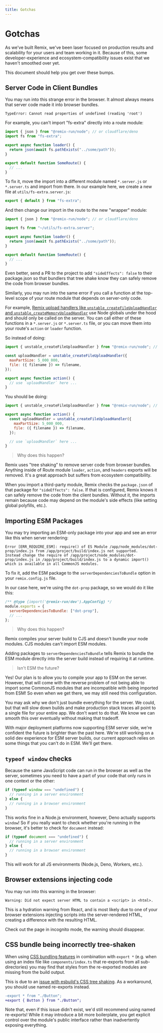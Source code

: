 ```yaml
---
title: Gotchas
---
```


# Gotchas

As we've built Remix, we've been laser focused on production results and scalability for your users and team working in it. Because of this, some developer-experience and ecosystem-compatibility issues exist that we haven't smoothed over yet.

This document should help you get over these bumps.

## Server Code in Client Bundles

You may run into this strange error in the browser. It almost always means that server code made it into browser bundles.

```
TypeError: Cannot read properties of undefined (reading 'root')
```

For example, you can't import "fs-extra" directly into a route module:

```jsx bad filename=app/routes/index.jsx lines=[2] nocopy
import { json } from "@remix-run/node"; // or cloudflare/deno
import fs from "fs-extra";

export async function loader() {
  return json(await fs.pathExists("../some/path"));
}

export default function SomeRoute() {
  // ...
}
```

To fix it, move the import into a different module named `*.server.js` or `*.server.ts` and import from there. In our example here, we create a new file at `utils/fs-extra.server.js`:

```js filename=app/utils/fs-extra.server.js
export { default } from "fs-extra";
```

And then change our import in the route to the new "wrapper" module:

```jsx filename=app/routes/index.jsx lines=[3]
import { json } from "@remix-run/node"; // or cloudflare/deno

import fs from "~/utils/fs-extra.server";

export async function loader() {
  return json(await fs.pathExists("../some/path"));
}

export default function SomeRoute() {
  // ...
}
```

Even better, send a PR to the project to add `"sideEffects": false` to their package.json so that bundlers that tree shake know they can safely remove the code from browser bundles.

Similarly, you may run into the same error if you call a function at the top-level scope of your route module that depends on server-only code.

For example, [Remix upload handlers like `unstable_createFileUploadHandler` and `unstable_createMemoryUploadHandler`][remix-upload-handlers-like-unstable-create-file-upload-handler-and-unstable-create-memory-upload-handler] use Node globals under the hood and should only be called on the server. You can call either of these functions in a `*.server.js` or `*.server.ts` file, or you can move them into your route's `action` or `loader` function.

So instead of doing:

```jsx bad filename=app/routes/some-route.jsx lines=[3-6]
import { unstable_createFileUploadHandler } from "@remix-run/node"; // or cloudflare/deno

const uploadHandler = unstable_createFileUploadHandler({
  maxPartSize: 5_000_000,
  file: ({ filename }) => filename,
});

export async function action() {
  // use `uploadHandler` here ...
}
```

You should be doing:

```jsx filename=app/routes/some-route.jsx good lines=[4-7]
import { unstable_createFileUploadHandler } from "@remix-run/node"; // or cloudflare/deno

export async function action() {
  const uploadHandler = unstable_createFileUploadHandler({
    maxPartSize: 5_000_000,
    file: ({ filename }) => filename,
  });

  // use `uploadHandler` here ...
}
```

> Why does this happen?

Remix uses "tree shaking" to remove server code from browser bundles. Anything inside of Route module `loader`, `action`, and `headers` exports will be removed. It's a great approach but suffers from ecosystem compatibility.

When you import a third-party module, Remix checks the `package.json` of that package for `"sideEffects": false`. If that is configured, Remix knows it can safely remove the code from the client bundles. Without it, the imports remain because code may depend on the module's side effects (like setting global polyfills, etc.).

## Importing ESM Packages

You may try importing an ESM-only package into your app and see an error like this when server rendering:

```
Error [ERR_REQUIRE_ESM]: require() of ES Module /app/node_modules/dot-prop/index.js from /app/project/build/index.js not supported.
Instead change the require of /app/project/node_modules/dot-prop/index.js in /app/project/build/index.js to a dynamic import() which is available in all CommonJS modules.
```

To fix it, add the ESM package to the `serverDependenciesToBundle` option in your `remix.config.js` file.

In our case here, we're using the `dot-prop` package, so we would do it like this:

```js filename=remix.config.js
/** @type {import('@remix-run/dev').AppConfig} */
module.exports = {
  serverDependenciesToBundle: ["dot-prop"],
  // ...
};
```

> Why does this happen?

Remix compiles your server build to CJS and doesn't bundle your node modules. CJS modules can't import ESM modules.

Adding packages to `serverDependenciesToBundle` tells Remix to bundle the ESM module directly into the server build instead of requiring it at runtime.

> Isn't ESM the future?

Yes! Our plan is to allow you to compile your app to ESM on the server. However, that will come with the reverse problem of not being able to import some CommonJS modules that are incompatible with being imported from ESM! So even when we get there, we may still need this configuration.

You may ask why we don't just bundle everything for the server. We could, but that will slow down builds and make production stack traces all point to a single file for your entire app. We don't want to do that. We know we can smooth this over eventually without making that tradeoff.

With major deployment platforms now supporting ESM server side, we're confident the future is brighter than the past here. We're still working on a solid dev experience for ESM server builds, our current approach relies on some things that you can't do in ESM. We'll get there.

## `typeof window` checks

Because the same JavaScript code can run in the browser as well as the server, sometimes you need to have a part of your code that only runs in one context or the other:

```ts bad
if (typeof window === "undefined") {
  // running in a server environment
} else {
  // running in a browser environment
}
```

This works fine in a Node.js environment, however, Deno actually supports `window`! So if you really want to check whether you're running in the browser, it's better to check for `document` instead:

```ts good
if (typeof document === "undefined") {
  // running in a server environment
} else {
  // running in a browser environment
}
```

This will work for all JS environments (Node.js, Deno, Workers, etc.).

[esbuild]: https://esbuild.github.io/

## Browser extensions injecting code

You may run into this warning in the browser:

```
Warning: Did not expect server HTML to contain a <script> in <html>.
```

This is a hydration warning from React, and is most likely due to one of your browser extensions injecting scripts into the server-rendered HTML, creating a difference with the resulting HTML.

Check out the page in incognito mode, the warning should disappear.

## CSS bundle being incorrectly tree-shaken

When using [CSS bundling features][css-bundling] in combination with `export *` (e.g. when using an index file like `components/index.ts` that re-exports from all sub-directories) you may find that styles from the re-exported modules are missing from the build output.

This is due to an [issue with esbuild's CSS tree shaking][esbuild-css-tree-shaking-issue]. As a workaround, you should use named re-exports instead.

```diff
-export * from "./Button";
+export { Button } from "./Button";
```

Note that, even if this issue didn't exist, we'd still recommend using named re-exports! While it may introduce a bit more boilerplate, you get explicit control over the module's public interface rather than inadvertently exposing everything.

[remix-upload-handlers-like-unstable-create-file-upload-handler-and-unstable-create-memory-upload-handler]: ../utils/parse-multipart-form-data#uploadhandler
[css-bundling]: ../guides/styling#css-bundling
[esbuild-css-tree-shaking-issue]: https://github.com/evanw/esbuild/issues/1370
